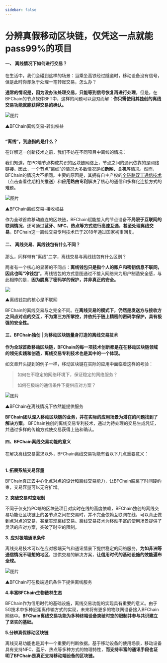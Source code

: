 ```yaml
---
sidebar: false
---
```


# 分辨真假移动区块链，仅凭这一点就能pass99%的项目



   #### 一、 离线情况下如何进行交易？

在生活中，我们会碰到这样的场景：当乘坐高铁经过隧道时，移动设备没有信号，但是此时你却急于处理一笔转账交易，怎么办？

**通常的情况是，因为没办法处理交易，只能等到信号恢复再进行处理**。但是，在BFChain的节点软件BFT中，这样的问题可以迎刃而解：**你只需使用其独创的离线交易功能就能获得交易的确认。**

![图片](./image//07-01.gif)

▲BFChain离线交易-转出权益

## 

**“离线”，到底指的是什么？**

在详解这一创新技术之前，我们不妨在不同项目中离线的情况：

我们知道，在PC端节点构成共识的区块链网络上，节点之间的通讯依靠的是网络链接。因此，一个节点“离线”的情况大多数情况是如**断网、关机**等情况。然而，BFChain的情况大不相同。主要的原因是，其拥有自主产权的[全链路双工通信技术](http://mp.weixin.qq.com/s?__biz=MzU3NDc0Nzg4Nw==&mid=2247484456&idx=1&sn=27c7e60a520428e5141813d1966f9f4f&chksm=fd2ce1a8ca5b68be398e27bb6a8fcd79e441cd31b23ad376e85006fd76b23ff1fc39080d3132&scene=21#wechat_redirect)（点击查看往期相关推送）和**应用路由专利**解决了核心的通信和多样化连接方式的难题。

![图片](./image//07-02.gif)

▲BFChain离线交易-接收权益



作为全球首款移动直连的区块链，BFChain赋能接入的节点设备**不局限于互联网的联网情况**，还可通过**蓝牙、NFC、热点等方式进行高速互通，甚至处理离线交易**。BFChain这一离线交易专利技术已于2018年通过国家初审回复。



#### 二、 离线交易、离线钱包有什么不同？

那么，同样带有“离线”二字，离线交易与离线钱包有什么区别？



两者有一个核心的显著的不同点：**离线钱包只是指个人的账户和密钥信息不联网，因此也叫“冷钱包**”。离线钱包的方式意图通过不接入网络来为用户制造安全感，与此相悖的是，**因为脱离了密码学的保护，并非真正的安全。**

![](./image//07-04.jpg)

▲离线钱包的核心是不联网



BFChain的离线交易与之完全不同。在**离线交易的模式下，仍然是发送方与接收方之间点对点的交互，不为第三方所掌控，并依托于链上精密的密码学保护，具有极强的安全性。**



#### 三、BFChain独创 | 为移动区块链量身打造的离线交易技术

**作为全球首款移动区块链，BFChain的每一项技术创新都是在在移动区块链领域的领先实践和创造，离线交易专利技术也是其中的一个体现。**

如文章开头提到的例子一样，移动区块链在实际的应用中面临着这样的考验：

> 如何在不稳定的网络环境下，保证稳定的网络服务？
> 
> 如何在极端的通信条件下提供应对方案？

![图片](./image//07-05.jpg)

▲BFChain在离线情况下依然能提供服务



**BFChain团队深入移动区块链的业务，并在实际的应用场景为潜在的问题找到了解决方案。** BFChain独创的离线交易专利技术，通过为待处理的交易生成凭证，并通过多样的传输方式使交易获得上链和确认。



#### 四、BFChain离线交易功能的意义

在解决离线交易需求以外，BFChain离线交易功能有着以下几点重要意义：

###### 

**1. 拓展系统交易容量**

BFChain真正去中心化点对点的设计和离线交易能力，让BFChain脱离了时间硬约束，交易容量可以无穷扩增。



**2. 突破交易时空限制**

不同于仅支持PC端的区块链项目对实时在线的高度依赖，BFChain独创的离线交易功能让区块链上的各节点之间在交易时，并不完全依赖互联网在线，可以真正做到点对点的交易，甚至实现离线交易。离线交易技术为移动丰富的使用场景提供了灵活的应对方案，突破了时空的限制。



**3. 应对极端通讯条件**

离线交易技术可以在应对极端天气和通讯情景下提供稳定的网络服务，**为如非洲等通信情况不理想的地区**，提供交易的解决方案，**让信用时代的基础设施的效能遍布全球。**

![图片](./image//07-06.jpg)

▲BFChain可在极端通讯条件下提供离线服务



**4.丰富BFChain生物链林生态**

BFChain作为信用时代的基础设施，离线交易功能的实现具有重要的意义。由于5G技术中多种近距离传输方式的实现，未来将有更多的物联网设备接入BFChain网络中。**BFChain离线交易功能为多种终端设备突破时空的限制并参与共识建立了坚实的基础。**



**5.分辨真假移动区块链**

离线交易功能也是其中一个重要的判断依据。基于移动设备的使用场景，移动设备具有支持NFC、蓝牙、热点等多种方式的物理特性，**而支持丰富的通讯手段也证明了BFChain是真正支持移动端设备的区块链。**
